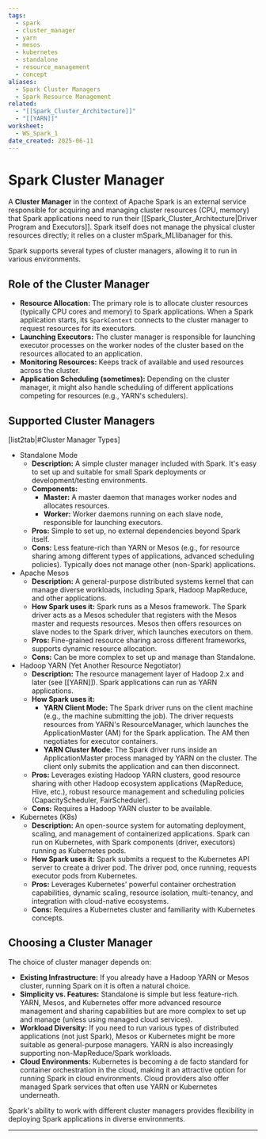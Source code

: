 ```yaml
---
tags:
  - spark
  - cluster_manager
  - yarn
  - mesos
  - kubernetes
  - standalone
  - resource_management
  - concept
aliases:
  - Spark Cluster Managers
  - Spark Resource Management
related:
  - "[[Spark_Cluster_Architecture]]"
  - "[[YARN]]"
worksheet:
  - WS_Spark_1
date_created: 2025-06-11
---
```

# Spark Cluster Manager

A **Cluster Manager** in the context of Apache Spark is an external service responsible for acquiring and managing cluster resources (CPU, memory) that Spark applications need to run their [[Spark_Cluster_Architecture|Driver Program and Executors]]. Spark itself does not manage the physical cluster resources directly; it relies on a cluster mSpark_MLlibanager for this.

Spark supports several types of cluster managers, allowing it to run in various environments.

## Role of the Cluster Manager
-   **Resource Allocation:** The primary role is to allocate cluster resources (typically CPU cores and memory) to Spark applications. When a Spark application starts, its `SparkContext` connects to the cluster manager to request resources for its executors.
-   **Launching Executors:** The cluster manager is responsible for launching executor processes on the worker nodes of the cluster based on the resources allocated to an application.
-   **Monitoring Resources:** Keeps track of available and used resources across the cluster.
-   **Application Scheduling (sometimes):** Depending on the cluster manager, it might also handle scheduling of different applications competing for resources (e.g., YARN's schedulers).

## Supported Cluster Managers

[list2tab|#Cluster Manager Types]
- Standalone Mode
    -   **Description:** A simple cluster manager included with Spark. It's easy to set up and suitable for small Spark deployments or development/testing environments.
    -   **Components:**
        -   **Master:** A master daemon that manages worker nodes and allocates resources.
        -   **Worker:** Worker daemons running on each slave node, responsible for launching executors.
    -   **Pros:** Simple to set up, no external dependencies beyond Spark itself.
    -   **Cons:** Less feature-rich than YARN or Mesos (e.g., for resource sharing among different types of applications, advanced scheduling policies). Typically does not manage other (non-Spark) applications.
- Apache Mesos
    -   **Description:** A general-purpose distributed systems kernel that can manage diverse workloads, including Spark, Hadoop MapReduce, and other applications.
    -   **How Spark uses it:** Spark runs as a Mesos framework. The Spark driver acts as a Mesos scheduler that registers with the Mesos master and requests resources. Mesos then offers resources on slave nodes to the Spark driver, which launches executors on them.
    -   **Pros:** Fine-grained resource sharing across different frameworks, supports dynamic resource allocation.
    -   **Cons:** Can be more complex to set up and manage than Standalone.
- Hadoop YARN (Yet Another Resource Negotiator)
    -   **Description:** The resource management layer of Hadoop 2.x and later (see [[YARN]]). Spark applications can run as YARN applications.
    -   **How Spark uses it:**
        -   **YARN Client Mode:** The Spark driver runs on the client machine (e.g., the machine submitting the job). The driver requests resources from YARN's ResourceManager, which launches the ApplicationMaster (AM) for the Spark application. The AM then negotiates for executor containers.
        -   **YARN Cluster Mode:** The Spark driver runs inside an ApplicationMaster process managed by YARN on the cluster. The client only submits the application and can then disconnect.
    -   **Pros:** Leverages existing Hadoop YARN clusters, good resource sharing with other Hadoop ecosystem applications (MapReduce, Hive, etc.), robust resource management and scheduling policies (CapacityScheduler, FairScheduler).
    -   **Cons:** Requires a Hadoop YARN cluster to be available.
- Kubernetes (K8s)
    -   **Description:** An open-source system for automating deployment, scaling, and management of containerized applications. Spark can run on Kubernetes, with Spark components (driver, executors) running as Kubernetes pods.
    -   **How Spark uses it:** Spark submits a request to the Kubernetes API server to create a driver pod. The driver pod, once running, requests executor pods from Kubernetes.
    -   **Pros:** Leverages Kubernetes' powerful container orchestration capabilities, dynamic scaling, resource isolation, multi-tenancy, and integration with cloud-native ecosystems.
    -   **Cons:** Requires a Kubernetes cluster and familiarity with Kubernetes concepts.

## Choosing a Cluster Manager
The choice of cluster manager depends on:
-   **Existing Infrastructure:** If you already have a Hadoop YARN or Mesos cluster, running Spark on it is often a natural choice.
-   **Simplicity vs. Features:** Standalone is simple but less feature-rich. YARN, Mesos, and Kubernetes offer more advanced resource management and sharing capabilities but are more complex to set up and manage (unless using managed cloud services).
-   **Workload Diversity:** If you need to run various types of distributed applications (not just Spark), Mesos or Kubernetes might be more suitable as general-purpose managers. YARN is also increasingly supporting non-MapReduce/Spark workloads.
-   **Cloud Environments:** Kubernetes is becoming a de facto standard for container orchestration in the cloud, making it an attractive option for running Spark in cloud environments. Cloud providers also offer managed Spark services that often use YARN or Kubernetes underneath.

Spark's ability to work with different cluster managers provides flexibility in deploying Spark applications in diverse environments.

---